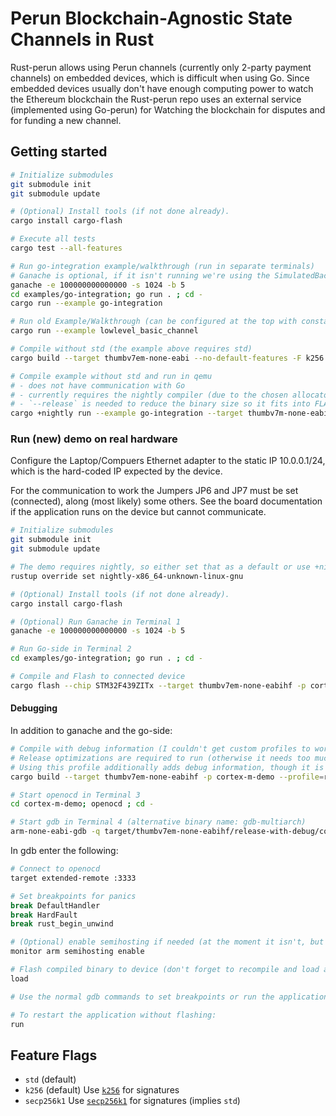 # Perun Blockchain-Agnostic State Channels in Rust
Rust-perun allows using Perun channels (currently only 2-party payment channels)
on embedded devices, which is difficult when using Go. Since embedded devices
usually don't have enough computing power to watch the Ethereum blockchain the
Rust-perun repo uses an external service (implemented using Go-perun) for
Watching the blockchain for disputes and for funding a new channel.

## Getting started
```bash
# Initialize submodules
git submodule init
git submodule update

# (Optional) Install tools (if not done already).
cargo install cargo-flash

# Execute all tests
cargo test --all-features

# Run go-integration example/walkthrough (run in separate terminals)
# Ganache is optional, if it isn't running we're using the SimulatedBackend.
ganache -e 100000000000000 -s 1024 -b 5
cd examples/go-integration; go run . ; cd -
cargo run --example go-integration

# Run old Example/Walkthrough (can be configured at the top with constants)
cargo run --example lowlevel_basic_channel

# Compile without std (the example above requires std)
cargo build --target thumbv7em-none-eabi --no-default-features -F k256

# Compile example without std and run in qemu
# - does not have communication with Go
# - currently requires the nightly compiler (due to the chosen allocator)
# - `--release` is needed to reduce the binary size so it fits into FLASH
cargo +nightly run --example go-integration --target thumbv7m-none-eabi --no-default-features -F nostd-example --release
```

### Run (new) demo on real hardware
Configure the Laptop/Compuers Ethernet adapter to the static IP 10.0.0.1/24,
which is the hard-coded IP expected by the device.

For the communication to work the Jumpers JP6 and JP7 must be set (connected),
along (most likely) some others. See the board documentation if the application
runs on the device but cannot communicate.

```bash
# Initialize submodules
git submodule init
git submodule update

# The demo requires nightly, so either set that as a default or use +nightly in each cargo command.
rustup override set nightly-x86_64-unknown-linux-gnu

# (Optional) Install tools (if not done already).
cargo install cargo-flash

# (Optional) Run Ganache in Terminal 1
ganache -e 100000000000000 -s 1024 -b 5

# Run Go-side in Terminal 2
cd examples/go-integration; go run . ; cd -

# Compile and Flash to connected device
cargo flash --chip STM32F439ZITx --target thumbv7em-none-eabihf -p cortex-m-demo --release
```

#### Debugging
In addition to ganache and the go-side:
```bash
# Compile with debug information (I couldn't get custom profiles to work with cargo-flash)
# Release optimizations are required to run (otherwise it needs too much memory)
# Using this profile additionally adds debug information, though it is not perfect.
cargo build --target thumbv7em-none-eabihf -p cortex-m-demo --profile=release-with-debug

# Start openocd in Terminal 3
cd cortex-m-demo; openocd ; cd -

# Start gdb in Terminal 4 (alternative binary name: gdb-multiarch)
arm-none-eabi-gdb -q target/thumbv7em-none-eabihf/release-with-debug/cortex-m-demo
```

In gdb enter the following:
```bash
# Connect to openocd
target extended-remote :3333

# Set breakpoints for panics
break DefaultHandler
break HardFault
break rust_begin_unwind

# (Optional) enable semihosting if needed (at the moment it isn't, but it can be useful when using panic_semihosting)
monitor arm semihosting enable

# Flash compiled binary to device (don't forget to recompile and load after making changes)
load

# Use the normal gdb commands to set breakpoints or run the application

# To restart the application without flashing:
run
```

## Feature Flags
- `std` (default)
- `k256` (default) Use [`k256`](https://crates.io/crates/k256) for signatures
- `secp256k1` Use [`secp256k1`](https://crates.io/crates/secp256k1) for signatures (implies `std`)
